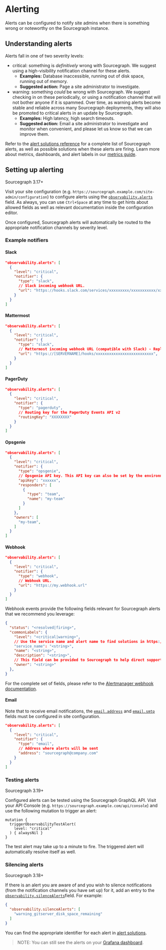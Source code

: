 # Alerting

Alerts can be configured to notify site admins when there is something wrong or noteworthy on the Sourcegraph instance.

## Understanding alerts

Alerts fall in one of two severity levels:

- <span class="badge badge-critical">critical</span>: something is _definitively_ wrong with Sourcegraph. We suggest using a high-visibility notification channel for these alerts.
  - **Examples:** Database inaccessible, running out of disk space, running out of memory.
  - **Suggested action:** Page a site administrator to investigate.
- <span class="badge badge-warning">warning</span>: something _could_ be wrong with Sourcegraph. We suggest checking in on these periodically, or using a notification channel that will not bother anyone if it is spammed. Over time, as warning alerts become stable and reliable across many Sourcegraph deployments, they will also be promoted to critical alerts in an update by Sourcegraph.
  - **Examples:** High latency, high search timeouts.
  - **Suggested action:** Email a site administrator to investigate and monitor when convenient, and please let us know so that we can improve them.

Refer to the [alert solutions reference](alert_solutions.md) for a complete list of Sourcegraph alerts, as well as possible solutions when these alerts are firing.
Learn more about metrics, dashboards, and alert labels in our [metrics guide](metrics.md).

## Setting up alerting

<span class="badge badge-note">Sourcegraph 3.17+</span>

Visit your site configuration (e.g. `https://sourcegraph.example.com/site-admin/configuration`) to configure alerts using the [`observability.alerts`](../config/site_config.md#observability-alerts) field. As always, you can use `Ctrl+Space` at any time to get hints about allowed fields as well as relevant documentation inside the configuration editor.

Once configured, Sourcegraph alerts will automatically be routed to the appropriate notification channels by severity level.

### Example notifiers

#### Slack

```json
"observability.alerts": [
  {
    "level": "critical",
    "notifier": {
      "type": "slack",
      // Slack incoming webhook URL.
      "url": "https://hooks.slack.com/services/xxxxxxxxx/xxxxxxxxxxx/xxxxxxxxxxxxxxxxxxxxxxxx",
    }
  }
]
```

#### Mattermost 

```json
"observability.alerts": [
  {
    "level": "critical",
    "notifier": {
      "type": "slack",
      // Mattermost incoming webhook URL (compatible with Slack) - Replace [SERVERNAME] below with name of your self-managed Mattermost server
      "url": "https://[SERVERNAME]/hooks/xxxxxxxxxxxxxxxxxxxxxxxxxx",
    }
  }
]
```

#### PagerDuty

```json
"observability.alerts": [
  {
    "level": "critical",
    "notifier": {
      "type": "pagerduty",
      // Routing key for the PagerDuty Events API v2
      "routingKey": "XXXXXXXX"
    }
  }
]
```

#### Opsgenie

```json
"observability.alerts": [
  {
    "level": "critical",
    "notifier": {
      "type": "opsgenie",
      // Opsgenie API key. This API key can also be set by the environment variable OPSGENIE_API_KEY on the prometheus container. Setting here takes precedence over the environment variable.
      "apiKey": "xxxxxx",
      "responders": [
        {
          "type": "team",
          "name": "my-team"
        }
      ]
    },
    "owners": [
      "my-team",
    ]
  }
]
```

#### Webhook

```json
"observability.alerts": [
  {
    "level": "critical",
    "notifier": {
      "type": "webhook",
      // Webhook URL.
      "url": "https://my.webhook.url"
    }
  }
]
```

Webhook events provide the following fields relevant for Sourcegraph alerts that we recommend you leverage:

<!-- Refer to `commonLabels` on receivers.go for labels we can guarantee will be provided in commonLabels -->

```json
{
  "status": "<resolved|firing>",
  "commonLabels": {
    "level": "<critical|warning>",
    // Use the service name and alert name to find solutions in https://docs.sourcegraph.com/admin/observability/alert_solutions
    "service_name": "<string>",
    "name": "<string>",
    "description": "<string>",
    // This field can be provided to Sourcegraph to help direct support.
    "owner": "<string>"
  },
}
```

For the complete set of fields, please refer to the [Alertmanager webhook documentation](https://prometheus.io/docs/alerting/latest/configuration/#webhook_config).

#### Email

Note that to receive email notifications, the [`email.address`](../config/site_config.md#email-address) and [`email.smtp`](../config/site_config.md#email-smtp) fields must be configured in site configuration.

```json
"observability.alerts": [
  {
    "level": "critical",
    "notifier": {
      "type": "email",
      // Address where alerts will be sent
      "address": "sourcegraph@company.com"
    }
  }
]
```

### Testing alerts

<span class="badge badge-note">Sourcegraph 3.19+</span>

Configured alerts can be tested using the Sourcegraph GraphQL API. Visit your API Console (e.g. `https://sourcegraph.example.com/api/console`) and use the following mutation to trigger an alert:

```gql
mutation {
  triggerObservabilityTestAlert(
    level: "critical"
  ) { alwaysNil }
}
```

The test alert may take up to a minute to fire. The triggered alert will automatically resolve itself as well.

### Silencing alerts

<span class="badge badge-note">Sourcegraph 3.18+</span>

If there is an alert you are aware of and you wish to silence notifications (from the notification channels you have set up) for it, add an entry to the [`observability.silenceAlerts`](../config/site_config.md#observability-silenceAlerts)field. For example:

```json
{
  "observability.silenceAlerts": [
    "warning_gitserver_disk_space_remaining"
  ]
}
```

You can find the appropriate identifier for each alert in [alert solutions](./alert_solutions.md).

> NOTE: You can still see the alerts on your [Grafana dashboard](./metrics.md#grafana).
